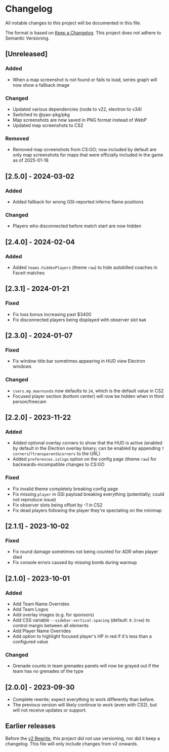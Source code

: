 # Changelog

All notable changes to this project will be documented in this file.

The format is based on [Keep a Changelog](https://keepachangelog.com/en/1.1.0/).
This project does not adhere to Semantic Versioning.

## [Unreleased]
### Added
* When a map screenshot is not found or fails to load, series graph will now show a fallback image

### Changed
* Updated various dependencies (node to v22, electron to v34)
* Switched to @yao-pkg/pkg
* Map screenshots are now saved in PNG format instead of WebP
* Updated map screenshots to CS2

### Removed
* Removed map screenshots from CS:GO; now included by default are only map screenshots for maps that were officially included in the game as of 2025-01-18


## [2.5.0] - 2024-03-02
### Added
* Added fallback for wrong GSI-reported inferno flame positions

### Changed
* Players who disconnected before match start are now hidden


## [2.4.0] - 2024-02-04
### Added
* Added `teams.hiddenPlayers` (theme `raw`) to hide autokilled coaches in Faceit matches


## [2.3.1] - 2024-01-21
### Fixed
* Fix loss bonus increasing past $3400
* Fix disconnected players being displayed with observer slot `NaN`


## [2.3.0] - 2024-01-07
### Fixed
* Fix window title bar sometimes appearing in HUD view Electron windows

### Changed
* `cvars.mp_maxrounds` now defaults to `24`, which is the default value in CS2
* Focused player section (bottom center) will now be hidden when in third person/freecam


## [2.2.0] - 2023-11-22
### Added
* Added optional overlay corners to show that the HUD is active (enabled by default in the Electron overlay binary; can be enabled by appending `?corners`/`?transparent&corners` to the URL)
* Added `preferences.isCsgo` option on the config page (theme `raw`) for backwards-incompatible changes to CS:GO

### Fixed
* Fix invalid theme completely breaking config page
* Fix missing `player` in GSI payload breaking everything (potentially; could not reproduce issue)
* Fix observer slots being offset by -1 in CS2
* Fix dead players following the player they're spectating on the minimap


## [2.1.1] - 2023-10-02
### Fixed
* Fix round damage sometimes not being counted for ADR when player died
* Fix console errors caused by missing bomb during warmup


## [2.1.0] - 2023-10-01
### Added
* Add Team Name Overrides
* Add Team Logos
* Add overlay images (e.g. for sponsors)
* Add CSS variable `--sidebar-vertical-spacing` (default: `0.5rem`) to control margin between all elements
* Add Player Name Overrides
* Add option to highlight focused player's HP in red if it's less than a configured value

### Changed
* Grenade counts in team grenades panels will now be grayed out if the team has no grenades of the type


## [2.0.0] - 2023-09-30
* Complete rewrite; expect everything to work differently than before.
* The previous version will likely continue to work (even with CS2), but will not receive updates or support.


## Earlier releases
Before the [v2 Rewrite](https://github.com/drweissbrot/cs-hud/issues/52), this project did not use versioning, nor did it keep a changelog.
This file will only include changes from v2 onwards.
